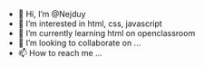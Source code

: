- 👋 Hi, I’m @Nejduy
- 👀 I’m interested in html, css, javascript
- 🌱 I’m currently learning html on openclassroom
- 💞️ I’m looking to collaborate on ...
- 📫 How to reach me ...

<!---
Nejduy/Nejduy is a ✨ special ✨ repository because its `README.md` (this file) appears on your GitHub profile.
You can click the Preview link to take a look at your changes.
--->
